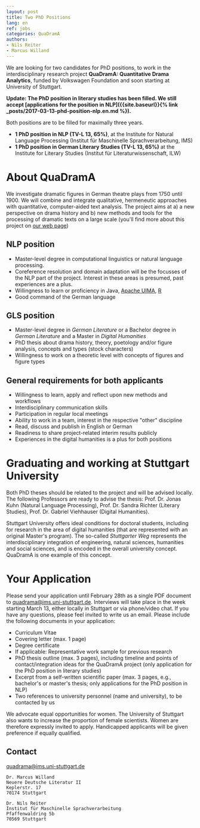 ```yaml
---
layout: post
title: Two PhD Positions
lang: en
ref: jobs
categories: QuaDramA
authors:
- Nils Reiter
- Marcus Willand
---
```


We are looking for two candidates for PhD positions, to work in  the interdisciplinary research project **QuaDramA: Quantitative Drama Analytics**, funded by Volkswagen Foundation and soon starting at University of Stuttgart.

**Update: The PhD position in literary studies has been filled. We still accept [applications for the position in NLP]({{site.baseurl}}{% link _posts/2017-03-13-phd-position-nlp.en.md %}).**


<!--more-->

Both positions are to be filled for maximally three years.

- **1 PhD position in NLP (TV-L 13, 65%)**, at the Institute for Natural Language Processing (Institut für Maschinelle Sprachverarbeitung, IMS)
- **1 PhD position in German Literary Studies (TV-L 13, 65%)** at the Institute for Literary Studies (Institut für Literaturwissenschaft, ILW)

# About QuaDramA
We investigate dramatic figures in German theatre plays from 1750 until 1900. We will combine and integrate qualitative, hermeneutic approaches with quantitative, computer-aided text analysis. The project aims at a) a new perspective on drama history and b) new methods and tools for the processing of dramatic texts on a large scale (you'll find more about this project on [our web page](http://quadrama.github.io))


## NLP position
- Master-level degree in computational linguistics or natural language processing.
- Coreference resolution and domain adaptation will be the focusses of the NLP part of the project. Interest in these areas is presumed, past experiences are a plus.
- Willingness to learn or proficiency in Java, [Apache UIMA](https://uima.apache.org), [R](https://www.r-project.org)
- Good command of the German language


## GLS position
- Master-level degree in *German Literature*  or a Bachelor degree in *German Literature* and a Master in *Digital Humanities*
- PhD thesis about drama history, theory, poetology and/or figure analysis, concepts and types (stock characters)
- Willingness to work on a theoretic level with concepts of figures and figure types

## General requirements for both applicants
- Willingness to learn, apply and reflect upon new methods and workflows
- Interdisciplinary communication skills
- Participation in regular local meetings
- Ability to work in a team, interest in the respective "other" discipline
- Read, discuss and publish in English or German
- Readiness to share project-related interim results publicly
- Experiences in the digital humanities is a plus for both positions


# Graduating and working at Stuttgart University
Both PhD theses should be related to the project and will be advised locally. The following Professors are ready to advise the thesis: Prof. Dr. Jonas Kuhn (Natural Language Processing), Prof. Dr. Sandra Richter (Literary Studies), Prof. Dr. Gabriel Viehhauser (Digital Humanities).

Stuttgart University offers ideal conditions for doctoral students, including for research in the area of digital humanities (that are represented with an original Master's program). The so-called *Stuttgarter Weg* represents the interdisciplinary integration of engineering, natural sciences, humanities and social sciences, and is encoded in the overall university concept. QuaDramA is one example of this concept.

# Your Application
Please send your application until February 28th as a single PDF document to quadrama@ims.uni-stuttgart.de. Interviews will take place in the week starting March 13, either locally in Stuttgart or via phone/video chat. If you have any questions, please feel invited to write us an email.
Please include the following documents in your application:

- Curriculum Vitae
- Covering letter (max. 1 page)
- Degree certificate
- If applicable: Representative work sample for previous research
- PhD thesis outline (max. 3 pages), including timeline and points of contact/integration ideas for the QuaDramA project (only application for the PhD position in literary studies)
- Excerpt from a self-written scientific paper (max. 3 pages, e.g., bachelor's or master's thesis; only applications for the PhD position in NLP)
- Two references to university personnel (name and university), to be contacted by us


We advocate equal opportunities for women. The University of Stuttgart also wants to increase the proportion of female scientists. Women are therefore expressly invited to apply. Handicapped applicants will be given preference if equally qualified.


## Contact

[quadrama@ims.uni-stuttgart.de](mailto:quadrama@ims.uni-stuttgart.de)

```
Dr. Marcus Willand
Neuere Deutsche Literatur II
Keplerstr. 17
70174 Stuttgart
```

```
Dr. Nils Reiter
Institut für Maschinelle Sprachverarbeitung
Pfaffenwaldring 5b
70569 Stuttgart
```
